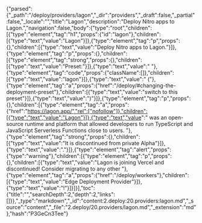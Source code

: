 {"parsed":{"_path":"/deploy/providers/lagon","_dir":"providers","_draft":false,"_partial":false,"_locale":"","title":"Lagon","description":"Deploy Nitro apps to Lagon.","navigation":false,"body":{"type":"root","children":[{"type":"element","tag":"h1","props":{"id":"lagon"},"children":[{"type":"text","value":"Lagon"}]},{"type":"element","tag":"p","props":{},"children":[{"type":"text","value":"Deploy Nitro apps to Lagon."}]},{"type":"element","tag":"p","props":{},"children":[{"type":"element","tag":"strong","props":{},"children":[{"type":"text","value":"Preset:"}]},{"type":"text","value":" "},{"type":"element","tag":"code","props":{"className":[]},"children":[{"type":"text","value":"lagon"}]},{"type":"text","value":" ("},{"type":"element","tag":"a","props":{"href":"/deploy/#changing-the-deployment-preset"},"children":[{"type":"text","value":"switch to this preset"}]},{"type":"text","value":")"}]},{"type":"element","tag":"p","props":{},"children":[{"type":"element","tag":"a","props":{"href":"https://lagon.app/","rel":["nofollow"]},"children":[{"type":"text","value":"Lagon"}]},{"type":"text","value":" was an open-source runtime and platform that allowed developers to run TypeScript and JavaScript Serverless Functions close to users. "},{"type":"element","tag":"strong","props":{},"children":[{"type":"text","value":"It is discontinued from private Alpha"}]},{"type":"text","value":"."}]},{"type":"element","tag":"alert","props":{"type":"warning"},"children":[{"type":"element","tag":"p","props":{},"children":[{"type":"text","value":"Lagon is joining Vercel and discontinued! Consider migrating to any other "},{"type":"element","tag":"a","props":{"href":"/deploy/workers"},"children":[{"type":"text","value":"Edge Deployment Provider"}]},{"type":"text","value":"!"}]}]}],"toc":{"title":"","searchDepth":2,"depth":2,"links":[]}},"_type":"markdown","_id":"content:2.deploy:20.providers:lagon.md","_source":"content","_file":"2.deploy/20.providers/lagon.md","_extension":"md"},"hash":"P3GeCn3Tee"}